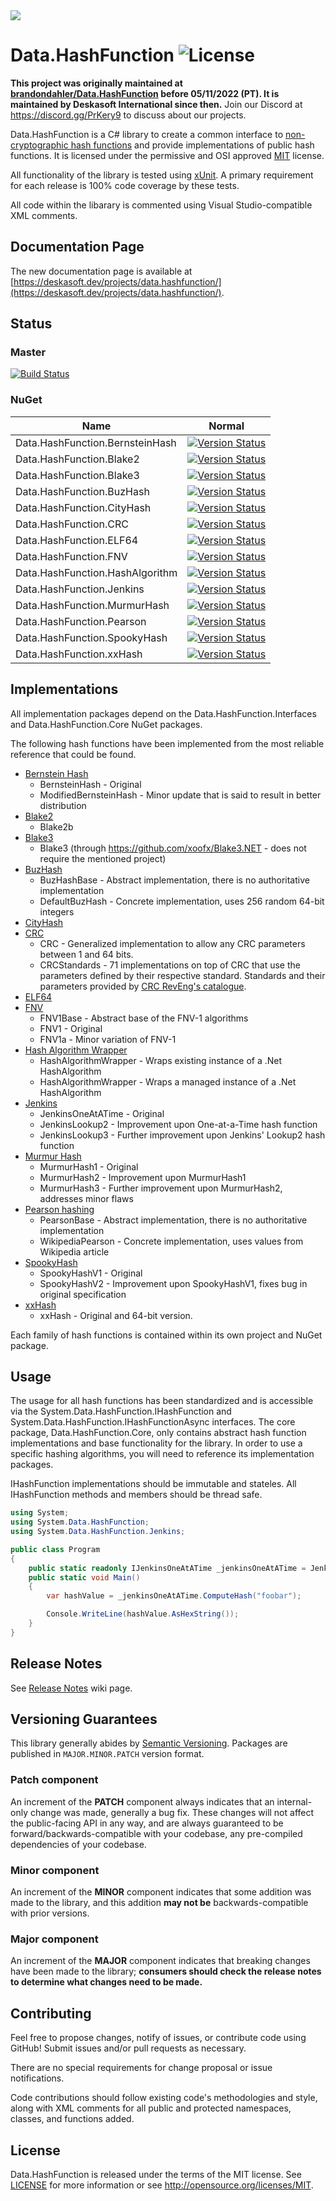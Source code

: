 <img src="https://github.com/user-attachments/assets/fc94c7e0-96c6-4dfd-a728-0fd15656b5a4">

Data.HashFunction ![License](https://img.shields.io/github/license/brandondahler/Data.HashFunction.svg)
=================

**This project was originally maintained at [brandondahler/Data.HashFunction](https://github.com/brandondahler/Data.HashFunction) before 05/11/2022 (PT). It is maintained by Deskasoft International since then.**
Join our Discord at https://discord.gg/PrKery9 to discuss about our projects.

Data.HashFunction is a C# library to create a common interface to [non-cryptographic hash functions](http://en.wikipedia.org/wiki/List_of_hash_functions#Non-cryptographic_hash_functions) and provide implementations of public hash functions.  It is licensed under the permissive and OSI approved [MIT](http://opensource.org/licenses/MIT) license.


All functionality of the library is tested using [xUnit](https://github.com/xunit/xunit).  A primary requirement for each release is 100% code coverage by these tests.

All code within the libarary is commented using Visual Studio-compatible XML comments.

## Documentation Page
The new documentation page is available at [https://deskasoft.dev/projects/data.hashfunction/](https://deskasoft.dev/projects/data.hashfunction/).

Status
------

### Master

[![Build Status](https://img.shields.io/appveyor/ci/LordOfXen/data-hashfunction/master.svg)](https://ci.appveyor.com/project/LordOfXen/data-hashfunction)


### NuGet

| Name                            | Normal                                                                                                                                                                 |
|---------------------------------|------------------------------------------------------------------------------------------------------------------------------------------------------------------------|
| Data.HashFunction.BernsteinHash | [![Version Status](https://img.shields.io/nuget/v/Data.HashFunction.BernsteinHash.svg)](https://www.nuget.org/packages/Data.HashFunction.BernsteinHash/) |
| Data.HashFunction.Blake2        | [![Version Status](https://img.shields.io/nuget/v/Data.HashFunction.Blake2.svg)](https://www.nuget.org/packages/Data.HashFunction.Blake2/)               |
| Data.HashFunction.Blake3        | [![Version Status](https://img.shields.io/nuget/v/Data.HashFunction.Blake3.svg)](https://www.nuget.org/packages/Data.HashFunction.Blake3/)               |
| Data.HashFunction.BuzHash       | [![Version Status](https://img.shields.io/nuget/v/Data.HashFunction.Buzhash.svg)](https://www.nuget.org/packages/Data.HashFunction.Buzhash/)             |
| Data.HashFunction.CityHash      | [![Version Status](https://img.shields.io/nuget/v/Data.HashFunction.CityHash.svg)](https://www.nuget.org/packages/Data.HashFunction.CityHash/)           |
| Data.HashFunction.CRC           | [![Version Status](https://img.shields.io/nuget/v/Data.HashFunction.CRC.svg)](https://www.nuget.org/packages/Data.HashFunction.CRC/)                     |
| Data.HashFunction.ELF64         | [![Version Status](https://img.shields.io/nuget/v/Data.HashFunction.ELF64.svg)](https://www.nuget.org/packages/Data.HashFunction.ELF64/)                 |
| Data.HashFunction.FNV           | [![Version Status](https://img.shields.io/nuget/v/Data.HashFunction.FNV.svg)](https://www.nuget.org/packages/Data.HashFunction.FNV/)                     |
| Data.HashFunction.HashAlgorithm | [![Version Status](https://img.shields.io/nuget/v/Data.HashFunction.HashAlgorithm.svg)](https://www.nuget.org/packages/Data.HashFunction.HashAlgorithm/) |
| Data.HashFunction.Jenkins       | [![Version Status](https://img.shields.io/nuget/v/Data.HashFunction.Jenkins.svg)](https://www.nuget.org/packages/Data.HashFunction.Jenkins/)             |
| Data.HashFunction.MurmurHash    | [![Version Status](https://img.shields.io/nuget/v/Data.HashFunction.MurmurHash.svg)](https://www.nuget.org/packages/Data.HashFunction.MurmurHash/)       |
| Data.HashFunction.Pearson       | [![Version Status](https://img.shields.io/nuget/v/Data.HashFunction.Pearson.svg)](https://www.nuget.org/packages/Data.HashFunction.Pearson/)             |
| Data.HashFunction.SpookyHash    | [![Version Status](https://img.shields.io/nuget/v/Data.HashFunction.SpookyHash.svg)](https://www.nuget.org/packages/Data.HashFunction.SpookyHash/)       |
| Data.HashFunction.xxHash        | [![Version Status](https://img.shields.io/nuget/v/Data.HashFunction.xxHash.svg)](https://www.nuget.org/packages/Data.HashFunction.xxHash/)               |

Implementations
---------------

All implementation packages depend on the Data.HashFunction.Interfaces and Data.HashFunction.Core NuGet packages.

The following hash functions have been implemented from the most reliable reference that could be found.

* [Bernstein Hash](http://www.eternallyconfuzzled.com/tuts/algorithms/jsw_tut_hashing.aspx#djb)
  * BernsteinHash - Original
  * ModifiedBernsteinHash - Minor update that is said to result in better distribution
* [Blake2](https://blake2.net/)
  * Blake2b
* [Blake3](https://en.wikipedia.org/wiki/BLAKE_(hash_function)#BLAKE3)
  * Blake3 (through https://github.com/xoofx/Blake3.NET - does not require the mentioned project)
* [BuzHash](http://www.serve.net/buz/hash.adt/java.002.html)
  * BuzHashBase - Abstract implementation, there is no authoritative implementation
  * DefaultBuzHash - Concrete implementation, uses 256 random 64-bit integers
* [CityHash](https://code.google.com/p/cityhash/)
* [CRC](http://en.wikipedia.org/wiki/Cyclic_redundancy_check)
  * CRC - Generalized implementation to allow any CRC parameters between 1 and 64 bits.
  * CRCStandards - 71 implementations on top of CRC that use the parameters defined by their respective standard.  Standards and their parameters provided by [CRC RevEng's catalogue](http://reveng.sourceforge.net/crc-catalogue/).
* [ELF64](http://downloads.openwatcom.org/ftp/devel/docs/elf-64-gen.pdf)
* [FNV](http://www.isthe.com/chongo/tech/comp/fnv/index.html)
  * FNV1Base - Abstract base of the FNV-1 algorithms
  * FNV1 - Original
  * FNV1a - Minor variation of FNV-1
* [Hash Algorithm Wrapper](http://msdn.microsoft.com/en-us/library/system.security.cryptography.hashalgorithm%28v=vs.110%29.aspx)
  * HashAlgorithmWrapper - Wraps existing instance of a .Net HashAlgorithm
  * HashAlgorithmWrapper<HashAlgorithmT> - Wraps a managed instance of a .Net HashAlgorithm
* [Jenkins](http://en.wikipedia.org/wiki/Jenkins_hash_function)
  * JenkinsOneAtATime - Original
  * JenkinsLookup2 - Improvement upon One-at-a-Time hash function
  * JenkinsLookup3 - Further improvement upon Jenkins' Lookup2 hash function
* [Murmur Hash](https://code.google.com/p/smhasher/wiki/MurmurHash)
  * MurmurHash1 - Original
  * MurmurHash2 - Improvement upon MurmurHash1
  * MurmurHash3 - Further improvement upon MurmurHash2, addresses minor flaws
* [Pearson hashing](http://en.wikipedia.org/wiki/Pearson_hashing)
  * PearsonBase - Abstract implementation, there is no authoritative implementation
  * WikipediaPearson - Concrete implementation, uses values from Wikipedia article
* [SpookyHash](http://burtleburtle.net/bob/hash/spooky.html)
  * SpookyHashV1 - Original
  * SpookyHashV2 - Improvement upon SpookyHashV1, fixes bug in original specification
* [xxHash](https://code.google.com/p/xxhash/)
  * xxHash - Original and 64-bit version.


Each family of hash functions is contained within its own project and NuGet package.


Usage
-----

The usage for all hash functions has been standardized and is accessible via the System.Data.HashFunction.IHashFunction and System.Data.HashFunction.IHashFunctionAsync interfaces.  The core package, Data.HashFunction.Core, only contains abstract hash function implementations and base functionality for the library.  In order to use a specific hashing algorithms, you will need to reference its implementation packages.

IHashFunction implementations should be immutable and stateles.  All IHashFunction methods and members should be thread safe.

``` C#
using System;
using System.Data.HashFunction;
using System.Data.HashFunction.Jenkins;

public class Program
{
    public static readonly IJenkinsOneAtATime _jenkinsOneAtATime = JenkinsOneAtATimeFactory.Instance.Create();
    public static void Main()
    {
        var hashValue = _jenkinsOneAtATime.ComputeHash("foobar");

        Console.WriteLine(hashValue.AsHexString());
    }
}
```



Release Notes
-------------
See [Release Notes](https://github.com/Deskasoft/Data.HashFunction/wiki/Release-Notes) wiki page.

## Versioning Guarantees

This library generally abides by [Semantic Versioning](https://semver.org). Packages are published in `MAJOR.MINOR.PATCH` version format.

### Patch component

An increment of the **PATCH** component always indicates that an internal-only change was made, generally a bug fix. These changes will not affect the public-facing API in any way, and are always guaranteed to be forward/backwards-compatible with your codebase, any pre-compiled dependencies of your codebase.

### Minor component

An increment of the **MINOR** component indicates that some addition was made to the library,
and this addition **may not be** backwards-compatible with prior versions.

### Major component

An increment of the **MAJOR** component indicates that breaking changes have been made to the library;
**consumers should check the release notes to determine what changes need to be made.**


Contributing
------------

Feel free to propose changes, notify of issues, or contribute code using GitHub!  Submit issues and/or pull requests as necessary. 

There are no special requirements for change proposal or issue notifications.  


Code contributions should follow existing code's methodologies and style, along with XML comments for all public and protected namespaces, classes, and functions added.


License
-------

Data.HashFunction is released under the terms of the MIT license. See [LICENSE](https://github.com/deskasoft/Data.HashFunction/blob/master/LICENSE) for more information or see http://opensource.org/licenses/MIT.
